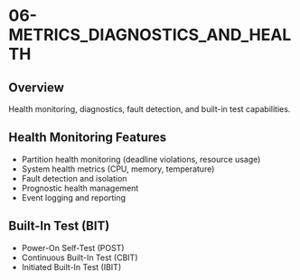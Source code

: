 # 06-METRICS_DIAGNOSTICS_AND_HEALTH

## Overview
Health monitoring, diagnostics, fault detection, and built-in test capabilities.

## Health Monitoring Features
- Partition health monitoring (deadline violations, resource usage)
- System health metrics (CPU, memory, temperature)
- Fault detection and isolation
- Prognostic health management
- Event logging and reporting

## Built-In Test (BIT)
- Power-On Self-Test (POST)
- Continuous Built-In Test (CBIT)
- Initiated Built-In Test (IBIT)
